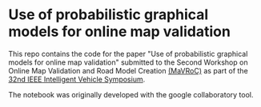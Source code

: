 # Use of probabilistic graphical models for online map validation

This repo contains the code for the paper "Use of probabilistic graphical models for online map validation" submitted to the Second Workshop on Online Map Validation and Road Model Creation [(MaVRoC)](https://map-validation.github.io/) as part of the [32nd IEEE Intelligent Vehicle Symposium](https://2021.ieee-iv.org/). 

The notebook was originally developed with the google collaboratory tool.
